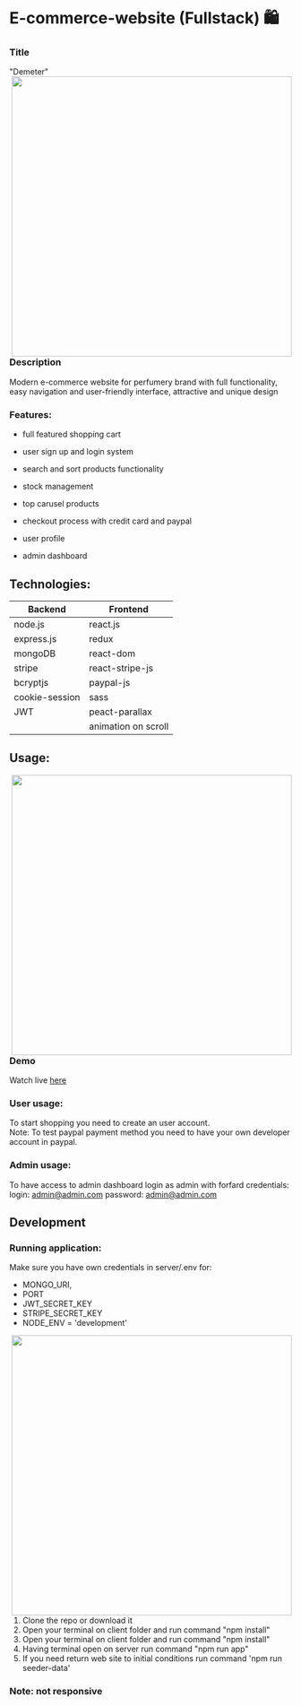 # E-commerce-website (Fullstack) :shopping:

### Title
"Demeter" 
<img src="https://user-images.githubusercontent.com/102720711/206442450-d07c80b6-ea12-4ffe-986a-b4559b9a9d54.png" width = '500' align = "right"/> 

### Description
Modern e-commerce website for perfumery brand with full functionality, easy navigation and user-friendly interface, attractive and unique design </br>

### Features:
- full featured shopping cart
- user sign up and login system
- search and sort products functionality

- stock management
- top carusel products
- checkout process with credit card and paypal
- user profile
- admin dashboard <br />

## Technologies: 

|Backend | Frontend |
| --- | --- |
| node.js | react.js |
| express.js | redux |
| mongoDB | react-dom |
| stripe |  react-stripe-js |
| bcryptjs | paypal-js |
| cookie-session | sass|
| JWT | peact-parallax |
| | animation on scroll |
 



## Usage: 
<img src="https://user-images.githubusercontent.com/102720711/206443989-1af4e0f4-900b-4aef-b17b-d450c13e33c6.png" width = '500' align = "right"/> 

### Demo
Watch live [here](https://www.youtube.com/watch?v=b24oov0fmkw)

### User usage: 
To start shopping you need to create an user account.<br/>
Note: To test paypal payment method you need to have your own developer account in paypal.

### Admin usage: 
To have access to admin dashboard login as admin with forfard credentials:<br/>
login: admin@admin.com 
password: admin@admin.com 

## Development

### Running application:
Make sure you have own credentials in server/.env for:
- MONGO_URI, 
- PORT
- JWT_SECRET_KEY
- STRIPE_SECRET_KEY
- NODE_ENV = 'development' 

<img src="https://user-images.githubusercontent.com/102720711/206445059-06aa381e-741d-403a-90b9-20fc630fd3ec.png" width = '500' align = "right"/>

1. Clone the repo or download it
2. Open your terminal on client folder and run command "npm install"
3. Open your terminal on client folder and run command "npm install"
4. Having terminal open on server run command "npm run app"
5. If you need return web site to initial conditions run command 'npm run seeder-data'

### Note: not responsive
